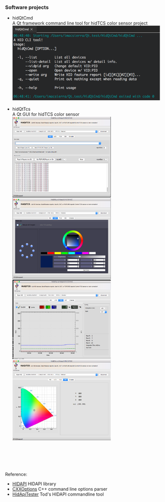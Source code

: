 ### Software projects

- hidQtCmd  <br>
  A Qt framework command line tool for hidTCS color sensor project <br>
  <img src="pic/hidQtCmd.png" width=640> <br>
  <br>
- hidQtTcs <br>
  A Qt GUI for hidTCS color sensor <br>
  <img src="pic/hidQtTCS_HID.png" width=320> <img src="pic/hidQtTCS_LED.png" width=320> <br>
  <img src="pic/hidQtTCS_TCS.png" width=320> <img src="pic/hidQtTCS_CIE.png" width=320> <br>
  <br>
  
  
  
<br><br><br>  
Reference:
- [HIDAPI](https://github.com/libusb/hidapi) HIDAPI library
- [CXXOptions](https://github.com/jarro2783/cxxopts) C++ command line options parser
- [HidApiTester](github.com/todbot) Tod's HIDAPI commandline tool
